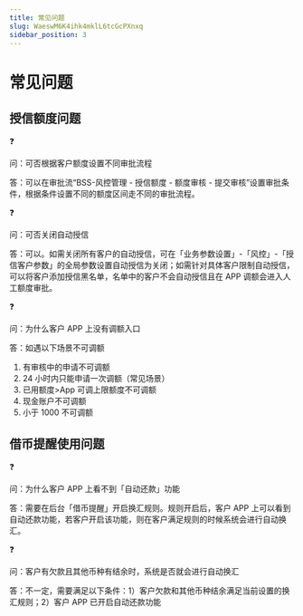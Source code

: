 ```yaml
---
title: 常见问题
slug: WaeswM6K4ihk4mklL6tcGcPXnxq
sidebar_position: 3
---
```



# 常见问题

## 授信额度问题

<div class="callout callout-bg-2 callout-border-2">
<div class='callout-emoji'>❓</div>
<p>问：可否根据客户额度设置不同审批流程</p>
</div>

答：可以在审批流“BSS-风控管理 - 授信额度 - 额度审核 - 提交审核”设置审批条件，根据条件设置不同的额度区间走不同的审批流程。

<div class="callout callout-bg-2 callout-border-2">
<div class='callout-emoji'>❓</div>
<p>问：可否关闭自动授信</p>
</div>

答：可以。如需关闭所有客户的自动授信，可在「业务参数设置」-「风控」-「授信客户参数」的全局参数设置自动授信为关闭；如需针对具体客户限制自动授信，可以将客户添加授信黑名单，名单中的客户不会自动授信且在 APP 调额会进入人工额度审批。

<div class="callout callout-bg-2 callout-border-2">
<div class='callout-emoji'>❓</div>
<p>问：为什么客户 APP 上没有调额入口</p>
</div>

答：如遇以下场景不可调额

1. 有审核中的申请不可调额
2. 24 小时内只能申请一次调额（常见场景）
3. 已用额度&gt;App 可调上限额度不可调额
4. 现金账户不可调额
5. 小于 1000 不可调额

## 借币提醒使用问题

<div class="callout callout-bg-2 callout-border-2">
<div class='callout-emoji'>❓</div>
<p>问：为什么客户 APP 上看不到「自动还款」功能</p>
</div>

答：需要在后台「借币提醒」开启换汇规则。规则开启后，客户 APP 上可以看到自动还款功能，若客户开启该功能，则在客户满足规则的时候系统会进行自动换汇。

<div class="callout callout-bg-2 callout-border-2">
<div class='callout-emoji'>❓</div>
<p>问：客户有欠款且其他币种有结余时，系统是否就会进行自动换汇</p>
</div>

答：不一定，需要满足以下条件：1）客户欠款和其他币种结余满足当前设置的换汇规则；2）客户 APP 已开启自动还款功能

